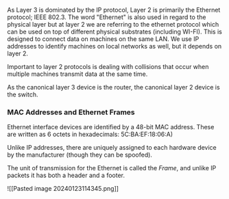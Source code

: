As Layer 3 is dominated by the IP protocol, Layer 2 is primarily the Ethernet protocol; IEEE 802.3.
The word "Ethernet" is also used in regard to the physical layer but at layer 2 we are referring to the ethernet protocol which can be used on top of different physical substrates (including WI-FI). This is designed to connect data on machines on the same LAN. We use IP addresses to identify machines on local networks as well, but it depends on layer 2.

Important to layer 2 protocols is dealing with collisions that occur when multiple machines transmit data at the same time. 

As the canonical layer 3 device is the router, the canonical layer 2 device is the switch.

### MAC Addresses and Ethernet Frames
Ethernet interface devices are identified by a 48-bit MAC address. These are written as 6 octets in hexadecimals: 5C:BA:EF:18:06:A)

Unlike IP addresses, there are uniquely assigned to each hardware device by the manufacturer (though they can be spoofed).

The unit of transmission for the Ethernet is called the *Frame*, and unlike IP packets it has both a header and a footer. 

![[Pasted image 20240123114345.png]]